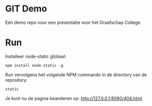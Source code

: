 # GIT Demo
Een demo repo voor een presentatie voor het Graafschap College 

# Run
Installeer node-static globaal:

``npm install node-static -g``

Run vervolgens het volgende NPM commando in de directory van de repository:

``static``

Je kunt nu de pagina beanderen op: http://127.0.0.1:8080/404.html

